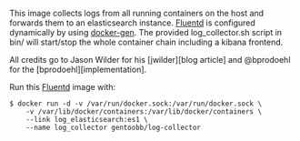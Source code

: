 This image collects logs from all running containers on the host and forwards them to an elasticsearch instance. [Fluentd][] is configured dynamically by using [docker-gen][].
The provided log_collector.sh script in bin/ will start/stop the whole container chain including a kibana frontend.

All credits go to Jason Wilder for his [jwilder][blog article] and @bprodoehl for the [bprodoehl][implementation].

Run this [Fluentd][] image with:

    $ docker run -d -v /var/run/docker.sock:/var/run/docker.sock \
        -v /var/lib/docker/containers:/var/lib/docker/containers \
        --link log_elasticsearch:es1 \
        --name log_collector gentoobb/log-collector

[Fluentd]: http://www.fluentd.org/
[docker-gen]: https://github.com/jwilder/docker-gen
[jwilder]: http://jasonwilder.com/blog/2014/03/17/docker-log-management-using-fluentd/
[bprodoehl]: https://github.com/bprodoehl/docker-log-collector
